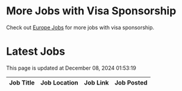 # More Jobs with Visa Sponsorship

Check out [Europe Jobs](https://github.com/sureshparimi/europejobs#latest-jobs) for more jobs with visa sponsorship.

# Latest Jobs

This page is updated at December 08, 2024 01:53:19

| Job Title | Job Location | Job Link | Job Posted |
| --- | --- | --- | --- |
